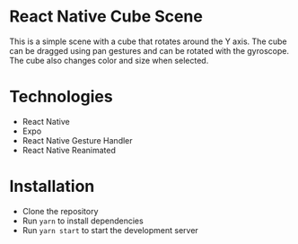 # React Native Cube Scene

This is a simple scene with a cube that rotates around the Y axis. The cube can be dragged using pan gestures and can be rotated with the gyroscope. The cube also changes color and size when selected.

# Technologies

- React Native
- Expo
- React Native Gesture Handler
- React Native Reanimated

# Installation

- Clone the repository
- Run `yarn` to install dependencies
- Run `yarn start` to start the development server
